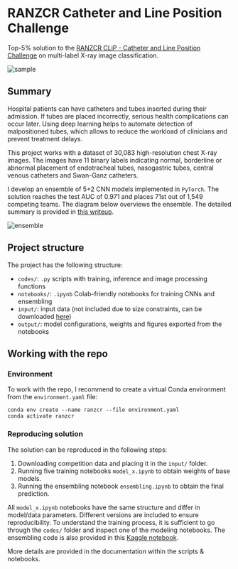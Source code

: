 # RANZCR Catheter and Line Position Challenge

Top-5% solution to the [RANZCR CLiP - Catheter and Line Position Challenge](https://www.kaggle.com/c/ranzcr-clip-catheter-line-classification) on multi-label X-ray image classification.

![sample](https://i.postimg.cc/tT6b3KGN/xray-sample.png)


## Summary

Hospital patients can have catheters and tubes inserted during their admission. If tubes are placed incorrectly, serious health complications can occur later. Using deep learning helps to automate detection of malpositioned tubes, which allows to reduce the workload of clinicians and prevent treatment delays.

This project works with a dataset of 30,083 high-resolution chest X-ray images. The images have 11 binary labels indicating normal, borderline or abnormal placement of endotracheal tubes, nasogastric tubes, central venous catheters and Swan-Ganz catheters.

I develop an ensemble of 5+2 CNN models implemented in `PyTorch`. The solution reaches the test AUC of 0.971 and places 71st out of 1,549 competing teams. The diagram below overviews the ensemble. The detailed summary is provided in [this writeup](https://www.kaggle.com/c/ranzcr-clip-catheter-line-classification/discussion/226664).

![ensemble](https://i.postimg.cc/c4cPcXng/ranzcr.png)


## Project structure

The project has the following structure:
- `codes/`: `.py` scripts with training, inference and image processing functions
- `notebooks/`: `.ipynb` Colab-friendly notebooks for training CNNs and ensembling
- `input/`: input data (not included due to size constraints, can be downloaded [here](https://www.kaggle.com/c/ranzcr-clip-catheter-line-classification))
- `output/`: model configurations, weights and figures exported from the notebooks


## Working with the repo

### Environment

To work with the repo, I recommend to create a virtual Conda environment from the `environment.yaml` file:
```
conda env create --name ranzcr --file environment.yaml
conda activate ranzcr
```


### Reproducing solution

The solution can be reproduced in the following steps:
1. Downloading competition data and placing it in the `input/` folder.
2. Running five training notebooks `model_x.ipynb` to obtain weights of base models.
3. Running the ensembling notebook `ensembling.ipynb` to obtain the final prediction.

All `model_x.ipynb` notebooks have the same structure and differ in model/data parameters. Different versions are included to ensure reproducibility. To understand the training process, it is sufficient to go through the `codes/` folder and inspect one of the modeling notebooks. The ensembling code is also provided in this [Kaggle notebook](https://www.kaggle.com/kozodoi/71st-place-ensembling-pipeline/output).

More details are provided in the documentation within the scripts & notebooks.
